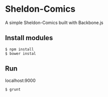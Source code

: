 Sheldon-Comics
==============

A simple Sheldon-Comics  built with Backbone.js

## Install modules

```
$ npm install
$ bower instal
```

## Run
localhost:9000

```
$ grunt
```